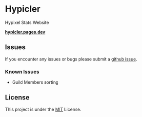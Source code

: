 # Hypicler

Hypixel Stats Website

**[hypicler.pages.dev](https://hypicler.pages.dev)**

## Issues

If you encounter any issues or bugs please submit a [github issue](https://github.com/Zielin0/hypicler/issues).

### Known Issues

- Guild Members sorting

## License

This project is under the [MIT](./LICENSE) License.